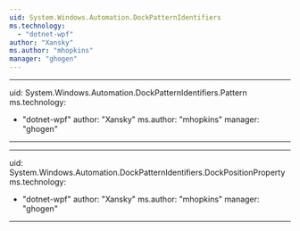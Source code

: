 ```yaml
---
uid: System.Windows.Automation.DockPatternIdentifiers
ms.technology: 
  - "dotnet-wpf"
author: "Xansky"
ms.author: "mhopkins"
manager: "ghogen"
---
```


---
uid: System.Windows.Automation.DockPatternIdentifiers.Pattern
ms.technology: 
  - "dotnet-wpf"
author: "Xansky"
ms.author: "mhopkins"
manager: "ghogen"
---

---
uid: System.Windows.Automation.DockPatternIdentifiers.DockPositionProperty
ms.technology: 
  - "dotnet-wpf"
author: "Xansky"
ms.author: "mhopkins"
manager: "ghogen"
---
